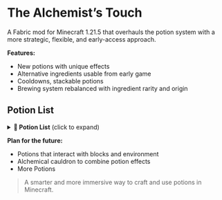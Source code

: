# The Alchemist’s Touch

A Fabric mod for Minecraft 1.21.5 that overhauls the potion system with a more strategic, flexible, and early-access approach.

**Features:**

- New potions with unique effects
- Alternative ingredients usable from early game
- Cooldowns, stackable potions
- Brewing system rebalanced with ingredient rarity and origin

## Potion List

<details>
<summary><strong>🧪 Potion List</strong> (click to expand)</summary>

### 🪶 Levitation
Makes the player float upward for a short duration.

### 💡 Glowing
Applies the glowing effect so entities are visible through walls.

### 🍷 Alcohol
Applies nausea; roleplay effect or can be combined with other potions.

### 🌑 Darkness
Darkens the player’s vision, reducing visibility.

### 🦵 Long Leg
Increases step height, allowing the player to walk over blocks.

### 💧 Liquid Walker
Lets the player walk over water and lava.

### ⛏️ Ore Sense
Highlights nearby ores through particle effects.

### 🔊 Resonance
Creates a visible aura showing the potion's area of effect.

### ♻️ Reactivation
Extends the duration of all active effects when drinking another potion.

### 💧 Purification
Removes negative effects and extinguishes fire.

### 🗿 Petrification
Freezes the player in place but makes them invulnerable.

### 🧪 Acid
Applies damage to blocks or entities over time.

### 🔥 Ignition
Makes each melee attack launch a fireball.

### 🌀 Teleportation
Instantly teleports the player randomly nearby.

### 🌵 Thorns
Reflects all active effects onto nearby entities.

### 🧠 Brain Washing
Confuses movement, flips vision, and turns hostile mobs against each other.

### ❄️ Frost
Applies Slowness III and prevents jumping.

### 🧙 Alchemist
Allows transforming coal into gold with attacks or special interactions.

### ☠️ Death
Triggers immediate death unless countered by Resurrection.

### 🍖 Saturation
Fills hunger bar and keeps it full longer.

### ⚡ Activation
Boosts all potion effects the player already has.

### ❤️‍🔥 Double Health
Doubles maximum health for a short time.

### ✝️ Resurrection
Acts like a totem of undying while the effect is active.

### ∞ Infinity
Turns current potion effects into infinite-duration ones.

</details>


**Plan for the future:**
- Potions that interact with blocks and environment
- Alchemical cauldron to combine potion effects
- More Potions
> A smarter and more immersive way to craft and use potions in Minecraft.
